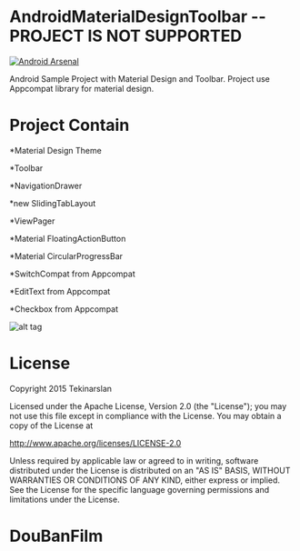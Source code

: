 AndroidMaterialDesignToolbar  -- PROJECT IS NOT SUPPORTED
============================================
[![Android Arsenal](https://img.shields.io/badge/Android%20Arsenal-AndroidMaterialDesignToolbar-brightgreen.svg?style=flat)](https://android-arsenal.com/details/3/1125)

Android Sample Project with Material Design and Toolbar.
Project use Appcompat library for material design.

Project Contain
============================
*Material Design Theme

*Toolbar

*NavigationDrawer

*new SlidingTabLayout

*ViewPager

*Material FloatingActionButton

*Material CircularProgressBar

*SwitchCompat from Appcompat

*EditText from Appcompat

*Checkbox from Appcompat


![alt tag](http://www.stdroid.com/img/output_5UTjCv.gif)



License
============================
Copyright 2015 Tekinarslan

Licensed under the Apache License, Version 2.0 (the "License");
you may not use this file except in compliance with the License.
You may obtain a copy of the License at

   http://www.apache.org/licenses/LICENSE-2.0

Unless required by applicable law or agreed to in writing, software
distributed under the License is distributed on an "AS IS" BASIS,
WITHOUT WARRANTIES OR CONDITIONS OF ANY KIND, either express or implied.
See the License for the specific language governing permissions and
limitations under the License.
# DouBanFilm
